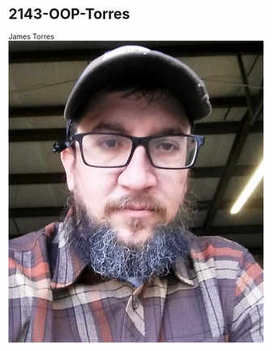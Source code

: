 # 2143-OOP-Torres
James Torres
![alt text][logo]

[logo]: https://github.com/ghostpickle/2143-OOP-Torres/blob/master/JT2017.jpg?raw=true "James Torres"
